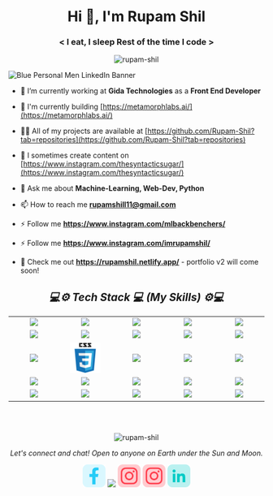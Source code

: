<h1 align="center">Hi 👋, I'm Rupam Shil</h1>
<h3 align="center">&lt; I eat, I sleep Rest of the time I code &gt;</h3>
<p align="center"> <img src="https://komarev.com/ghpvc/?username=rupam-shil" alt="rupam-shil" /> </p>

![Blue Personal Men LinkedIn Banner](https://user-images.githubusercontent.com/68724228/141668151-bdf2e22e-b22c-40bd-8807-0e172859ed35.png)

- 🔭 I’m currently working at **Gida Technologies** as a **Front End Developer**

- 🚧 I'm currently building [https://metamorphlabs.ai/](https://metamorphlabs.ai/)

- 👨‍💻 All of my projects are available at [https://github.com/Rupam-Shil?tab=repositories](https://github.com/Rupam-Shil?tab=repositories)

- 📝 I sometimes create content on [https://www.instagram.com/thesyntacticsugar/](https://www.instagram.com/thesyntacticsugar/)

- 💬 Ask me about **Machine-Learning, Web-Dev, Python**

- 📫 How to reach me **rupamshill11@gmail.com**

- ⚡ Follow me **https://www.instagram.com/mlbackbenchers/**

- ⚡ Follow me **https://www.instagram.com/imrupamshil/**

- 👨‍ Check me out **https://rupamshil.netlify.app/**   - portfolio v2 will come soon!
<h2 align='center'><i>💻⚙ Tech Stack 💻 (My Skills) ⚙💻</i></h2>
<table width="100">
<tr>
    <td align='center' width="190">
        <img src="https://github.com/abranhe/programming-languages-logos/blob/master/src/javascript/javascript.svg" width="60">
    </td>
    <td align='center' width="190">
        <img src="https://www.vectorlogo.zone/logos/typescriptlang/typescriptlang-icon.svg">
    </td>
    <td align='center' width="190">
        <img src="https://user-images.githubusercontent.com/68724228/119315331-5cea3780-bc93-11eb-9bbf-bc2c9f083e00.png" width="60">
    </td>
     <td align='center' width="190">
        <img src="https://git-scm.com/images/logos/downloads/Git-Icon-1788C.png" width="60">
    </td>
    <td align='center' width="190">
        <img src="https://upload.wikimedia.org/wikipedia/commons/thumb/9/95/Vue.js_Logo_2.svg/1184px-Vue.js_Logo_2.svg.png" width="60">
    </td>
</tr>
<tr>
    <td align='center'>
        <img src="https://upload.wikimedia.org/wikipedia/commons/thumb/2/2d/Tensorflow_logo.svg/1200px-Tensorflow_logo.svg.png" width="60">
    </td>
    <td align='center'>
        <img src="https://www.vectorlogo.zone/logos/nodejs/nodejs-ar21.svg" >
    </td>
    <td align='center'>
        <img src="https://user-images.githubusercontent.com/68724228/125097102-64ef2100-e0f3-11eb-884c-061d26d87078.png" width="80">
    </td>
    <td align='center'>
        <img src="https://www.vectorlogo.zone/logos/mongodb/mongodb-ar21.svg">
    </td>
    <td align='center'>
        <img src="https://www.vectorlogo.zone/logos/firebase/firebase-ar21.svg">
    </td>
</tr>
<tr>
    <td align='center'>
        <img src="https://www.vectorlogo.zone/logos/nestjs/nestjs-icon.svg" width="60">
    </td>
    <td align='center'>
        <img src="https://raw.githubusercontent.com/devicons/devicon/0d6c64dbbf311879f7d563bfc3ccf559f9ed111c/icons/css3/css3-original-wordmark.svg" width="60">
    </td>
    <td align='center'>
        <img src="https://upload.wikimedia.org/wikipedia/commons/thumb/9/96/Sass_Logo_Color.svg/1200px-Sass_Logo_Color.svg.png" width="60">
    </td>
    <td align='center'>
        <img src="https://github.com/bestofjs/bestofjs-webui/blob/master/public/logos/vscode.svg" width="60">
    </td>
    <td align='center'>
        <img src="https://www.vectorlogo.zone/logos/getpostman/getpostman-icon.svg" width="60">
    </td>
</tr>
<tr>
    <td align='center'>
        <img src="https://www.vectorlogo.zone/logos/golang/golang-ar21.svg" width="120">
    </td>
    <td align='center'>
        <img src="https://www.vectorlogo.zone/logos/reactjs/reactjs-icon.svg" width="60">
    </td>
    <td align='center'>
        <img src="https://www.vectorlogo.zone/logos/graphql/graphql-icon.svg" width="60">
    </td>
    <td align='center'>
        <img src="https://www.vectorlogo.zone/logos/jestjsio/jestjsio-icon.svg" width="60">
    </td>
    <td align='center'>
        <img src="https://www.vectorlogo.zone/logos/mochajs/mochajs-icon.svg" width="60">
    </td>
</tr>
    <tr>
    <td align='center'>
        <img src="https://www.vectorlogo.zone/logos/angular/angular-icon.svg" width="60">
    </td>
    <td align='center'>
        <img src="https://seeklogo.com/images/N/next-js-logo-8FCFF51DD2-seeklogo.com.png" width="60">
    </td>
    <td align='center'>
        <img src="https://www.vectorlogo.zone/logos/nuxtjs/nuxtjs-icon.svg" width="60">
    </td>
    <td align='center'>
        <img src="https://www.vectorlogo.zone/logos/postgresql/postgresql-icon.svg" width="60">
    </td>
    <td align='center'>
        <img src="https://www.vectorlogo.zone/logos/redis/redis-icon.svg" width="60">
    </td>
</tr>
</table>

<br />
<br />
<p align="center"> <img src="https://github-readme-stats.vercel.app/api?username=Rupam-Shil&show_icons=true&theme=synthwave](https://github-readme-stats.vercel.app/api?username=rupam-shil&bg_color=-45,25132E,DC0D4A,61A9A6,C5D6B5,98BE85&title_color=C197D2&text_color=ffffff&hide_border=true&show_icons=true&count_private=true)" alt="rupam-shil" /> </p>



<p align="center">
  <i>Let's connect and chat! Open to anyone on Earth under the Sun and Moon.</i>

  <p align="center">
    <a target= "_blank" href="https://www.facebook.com/rupam.shil.14" alt="Facebook"><img height='45' src="https://github.com/Rupam-Shil/Rupam-Shil/blob/master/facebook.png"></a>
    <a target= "_blank" href="https://github.com/Rupam-Shil/" alt="Github"><img height='45' src="hhttps://github.com/Rupam-Shil/Rupam-Shil/blob/master/github.png"></a>
    <a target= "_blank" href="https://www.instagram.com/imrupamshil/?hl=en" alt="Instagram"><img height='45' src="https://github.com/Rupam-Shil/Rupam-Shil/blob/master/instagram.png"></a>
    <a target= "_blank" href="https://www.instagram.com/thesyntacticsugar/" alt="Instagram"><img height='45' src="https://github.com/Rupam-Shil/Rupam-Shil/blob/master/instagram.png"></a>
    <a target= "_blank" href="https://www.linkedin.com/in/rupam-shil/" alt="LinkedIn"><img height='45' src="https://github.com/Rupam-Shil/Rupam-Shil/blob/master/linkedin.png"></a>
    
  </p>
  
</p>
<!-- <p align="left">
<img height="300px" src="https://github-readme-stats.vercel.app/api/top-langs/?username=Rupam-Shil&theme=synthwave">
<img align="right" height="300px" width="400px" src="https://github-readme-streak-stats.herokuapp.com/?user=Rupam-Shil&theme=synthwave">
</p> -->
<!-- <img src="https://activity-graph.herokuapp.com/graph?username=Rupam-Shil&bg_color=2B213A&color=E5289E&line=DA5B0B&point=E1E8EB"> -->
